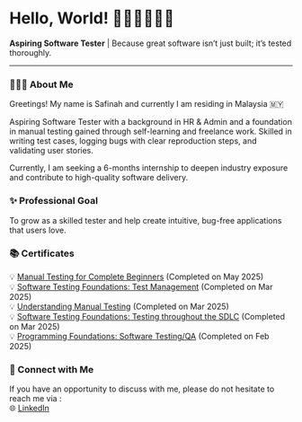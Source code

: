 # Hello, World! 👋🏻👋🏻👋🏻
<b>Aspiring Software Tester</b> | Because great software isn’t just built; it’s tested thoroughly.

---
### 👩🏻‍💻 About Me 

Greetings! My name is Safinah and currently I am residing in Malaysia 🇲🇾

Aspiring Software Tester with a background in HR & Admin and a foundation in manual testing gained through self-learning and freelance work. Skilled in writing test cases, logging bugs with clear reproduction steps, and validating user stories.<br>

Currently, I am seeking a 6-months internship to deepen industry exposure and contribute to high-quality software delivery.

### ✨ Professional Goal

To grow as a skilled tester and help create intuitive, bug-free applications that users love.

### 📚 Certificates
💡 [Manual Testing for Complete Beginners](https://www.udemy.com/certificate/UC-a24ceef4-d14d-4234-9f20-c89399879fc1/) (Completed on May 2025) <br>
💡  [Software Testing Foundations: Test Management](https://www.linkedin.com/learning/certificates/550c066b85698d6773f9bedc1a41e9ae4c8d337bb823bddefc40337a8e7d6bf3?lipi=urn%3Ali%3Apage%3Ad_flagship3_profile_view_base_certifications_details%3BWiHBTWfUQXycvI1HLIKe8w%3D%3D) (Completed on Mar 2025)  <br>
💡  [Understanding Manual Testing](https://www.linkedin.com/learning/certificates/0a444550089b02346f5c8eb93800f52a8d52ffc8c317fc7b03654d731c063792?lipi=urn%3Ali%3Apage%3Ad_flagship3_profile_view_base_certifications_details%3BWiHBTWfUQXycvI1HLIKe8w%3D%3D) (Completed on Mar 2025)  <br>
💡  [Software Testing Foundations: Testing throughout the SDLC](https://www.linkedin.com/learning/certificates/1289cfcdfd4fe5729bd186fb740a55e098b7a38f1df415a34f1c8f32f7e124b2?lipi=urn%3Ali%3Apage%3Ad_flagship3_profile_view_base_certifications_details%3BWiHBTWfUQXycvI1HLIKe8w%3D%3D) (Completed on Mar 2025)  <br>
💡 [Programming Foundations: Software Testing/QA](https://www.linkedin.com/learning/certificates/8f0b26da46ec98df342cfc4feb5fbbf9806fae3abb8569c6756b989edba43784) (Completed on Feb 2025)<br>


### 🔗 Connect with Me

If you have an opportunity to discuss with me, please do not hesitate to reach me via :<br>
🌐 [LinkedIn](https://www.linkedin.com/in/safinah-rashid/) <br>
